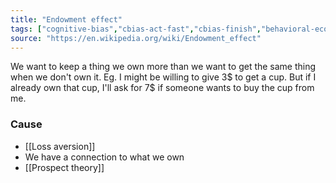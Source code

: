 ```yaml
---
title: "Endowment effect"
tags: ["cognitive-bias","cbias-act-fast","cbias-finish","behavioral-economics"]
source: "https://en.wikipedia.org/wiki/Endowment_effect"
---
```


We want to keep a thing we own more than we want to get the same thing when we don't own it. Eg. I might be willing to give 3$ to get a cup. But if I already own that cup, I'll ask for 7$ if someone wants to buy the cup from me.

### Cause

- [[Loss aversion]]
- We have a connection to what we own
- [[Prospect theory]]
